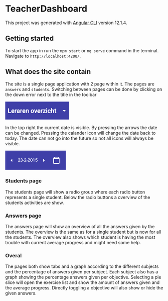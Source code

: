 # TeacherDashboard

This project was generated with [Angular CLI](https://github.com/angular/angular-cli) version 12.1.4.

## Getting started

To start the app in run the `npm start` or `ng serve` command in the terminal. Navigate to `http://localhost:4200/`.

## What does the site contain

The site is a single page application with 2 page within it. The pages are `answers` and `students`. Switching between pages can be done by clicking on the down error next to the title in the toolbar 

![](readme-res/navigate-arrow.png)

In the top right the current date is visible. By pressing the arrows the date can be changed. Pressing the calander icon will change the date back to today. The date can not go into the future so not all icons will always be visible.

![](readme-res/date-buttons.png)

### Students page
The students page will show a radio group where each radio button represents a single student. Below the radio buttons a overview of the students activities are show.

### Answers page
The answers page will show an overview of all the answers given by the students. The overview is the same as for a single student but is now for all the students. The overview also shows which student is having the most trouble with current average progress and might need some help.

### Overal
The pages both show tabs and a graph according to the different subjects and the percentage of answers given per subject. Each subject also has a graph showing the percentage answers given per objective. Selecting a pie slice will open the exercise list and show the amount of answers given and the average progress. Directly toggling a objective will also show or hide the given answers.

